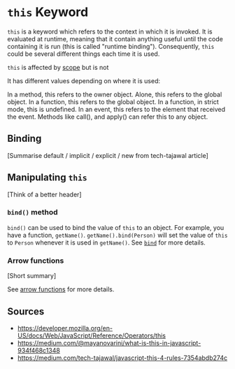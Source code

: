 `this` Keyword
==============

`this` is a keyword which refers to the context in which it is invoked. It is evaluated at runtime, meaning that it contain anything useful until the code containing it is run (this is called "runtime binding"). Consequently, `this` could be several different things each time it is used.

`this` is affected by [scope](./javascript/scope.md) but is not

It has different values depending on where it is used:

In a method, this refers to the owner object.
Alone, this refers to the global object.
In a function, this refers to the global object.
In a function, in strict mode, this is undefined.
In an event, this refers to the element that received the event.
Methods like call(), and apply() can refer this to any object.

Binding
-------

[Summarise default / implicit / explicit / new from tech-tajawal article]

Manipulating `this`
-------------------

[Think of a better header]

### `bind()` method

`bind()` can be used to bind the value of `this` to an object. For example, you have a function, `getName()`. `getName().bind(Person)` will set the value of `this` to `Person` whenever it is used in `getName()`. See [`bind`](./javascript/sbo.md#bind) for more details.

### Arrow functions

[Short summary]

See [arrow functions](./javascript/functions/arrow.md#this-in-arrow-functions) for more details.

Sources
-------

- https://developer.mozilla.org/en-US/docs/Web/JavaScript/Reference/Operators/this
- https://medium.com/@mayanovarini/what-is-this-in-javascript-934f468c1348
- https://medium.com/tech-tajawal/javascript-this-4-rules-7354abdb274c
